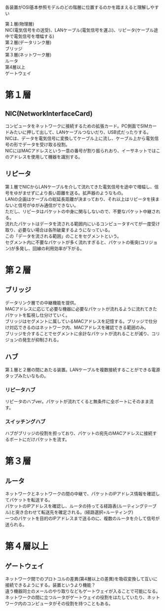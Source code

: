 <p>各装置がOSI基本参照モデルのどの階層に位置するのかを踏まえると理解しやすい</p>
第１層(物理層)<br>
NIC(電気信号をの送受)、LANケーブル(電気信号を運ぶ)、リピータ(ケーブル途中で電気信号を増幅する)<br>
第２層(データリンク層)<br>
ブリッジ<br>
第３層(ネットワーク層)<br>
ルータ<br>
第4層以上<br>
ゲートウェイ
<h1>第１層</h1>
<h2>NIC(NetworkInterfaceCard)</h2>
コンピュータをネットワークに接続するための拡張カード。PC側面でSIMカードみたいに押して出して、LANケーブルつないだり、USB式だったりする。<br>
NICは、データを電気信号に変換してケーブル上に流し、ケーブル上から電気信号の形でデータを受け取る役割。<br>
NICにはMACアドレスという一意の番号が割り振られおり、イーサネットではこのアドレスを使用して機器を識別する。
<h2>リピータ</h2>
第１層でNICからLANケーブルを介して流れてきた電気信号を途中で増幅し、信号をゆがませずにより長い距離を送る。拡声器のようなもの。<br>
LANの企画はケーブルの総延長距離が決まっており、それ以上はリピータを挟まないと信号がゆがみ通信ができない。<br>
ただし、リピータはパケットの中身に関与しないので、不要なパケット中継される。<br>
流れたパケットはデータを流される範囲内にいるコンピュータすべてが一度受け取り、必要ない場合は各所破棄するようになっている。<br>
この「データを流される範囲」のことをセグメントという。<br>
セグメント内に不要なパケットが多く流れすぎると、パケットの衝突(コリジョン)が多発し、回線の利用効率が下がる。
<h1>第２層</h1>
<h2>ブリッジ</h2>
データリンク層での中継機能を提供。<br>
MACアドレスに応じて必要な機器に必要なパケットが流れるように流れてきたパケットを監視し仕分けていく。<br>
ブリッジはセグメントに属しているMACアドレスを記憶する。ブリッジで仕分け対応できるのはネットワーク内、MACアドレスを確認できる範囲のみ。<br>
ブリッジを介することでセグメントに余計なパケットが流れることが減り、コリジョンの発生が抑制される。
<h2>ハブ</h2>
第１層と２層の間にあたる装置。LANケーブルを複数接続することができる電源タップみたいなもの。<br>
<h3>リピータハブ</h3>
リピータのハブver。パケットが流れてくると無条件に全ポートにそのまま流す。
<h3>スイッチングハブ</h3>
ハブがブリッジの役割を担っており、パケットの宛先のMACアドレスに接続するポートにだけパケットを流す。
<h1>第３層</h1>
<h2>ルータ</h2>
ネットワークとネットワークの間の中継で、パケットのIPアドレス情報を確認してパケットを転送する。<br>
パケットのIPアドレスを確認し、ルータの持ってる経路表(ルーティングテーブル)と突き合わせて転送先を確定される。(経路選択=ルーティング)<br>
一つのパケットを目的のIPアドレスまで送るのに、複数のルータを介して信号が送られる。
<h1>第４層以上</h1>
<h2>ゲートウェイ</h2>
ネットワーク間でのプロトコルの差異(第4層以上の差異)を吸収変換して互いに接続できるようにする。装置というより機能？<br>
違う機器同士のメールのやり取りなどもゲートウェイが入ることで可能になる。<br>
ネットワークの間に立つルータがゲートウェイの役割をはたしていたり、ネットワーク内のコンピュータがその役割を持つこともある。
